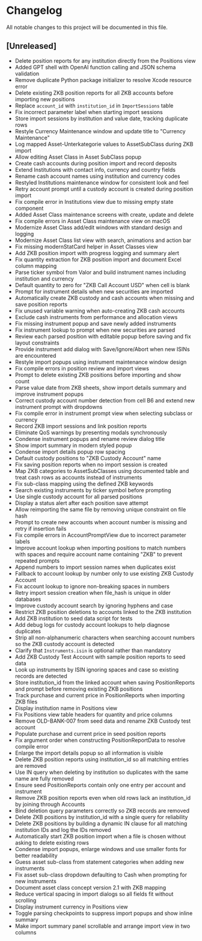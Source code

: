 # Changelog

All notable changes to this project will be documented in this file.

## [Unreleased]
- Delete position reports for any institution directly from the Positions view
- Added GPT shell with OpenAI function calling and JSON schema validation
- Remove duplicate Python package initializer to resolve Xcode resource error
- Delete existing ZKB position reports for all ZKB accounts before importing new positions
- Replace `account_id` with `institution_id` in `ImportSessions` table
- Fix incorrect parameter label when starting import sessions
- Store import sessions by institution and value date, tracking duplicate rows
- Restyle Currency Maintenance window and update title to "Currency Maintenance"
- Log mapped Asset-Unterkategorie values to AssetSubClass during ZKB import
- Allow editing Asset Class in Asset SubClass popup
- Create cash accounts during position import and record deposits
- Extend Institutions with contact info, currency and country fields
- Rename cash account names using institution and currency codes
- Restyled Institutions maintenance window for consistent look and feel
- Retry account prompt until a custody account is created during position import
- Fix compile error in Institutions view due to missing empty state component
- Added Asset Class maintenance screens with create, update and delete
- Fix compile errors in Asset Class maintenance view on macOS
- Modernize Asset Class add/edit windows with standard design and logging
- Modernize Asset Class list view with search, animations and action bar
- Fix missing modernStatCard helper in Asset Classes view
- Add ZKB position import with progress logging and summary alert
- Fix quantity extraction for ZKB position import and document Excel column mapping
- Parse ticker symbol from Valor and build instrument names including institution and currency
- Default quantity to zero for "ZKB Call Account USD" when cell is blank
- Prompt for instrument details when new securities are imported
- Automatically create ZKB custody and cash accounts when missing and save position reports
- Fix unused variable warning when auto-creating ZKB cash accounts
- Exclude cash instruments from performance and allocation views
- Fix missing instrument popup and save newly added instruments
- Fix instrument lookup to prompt when new securities are parsed
- Review each parsed position with editable popup before saving and fix layout constraints
- Provide instrument add dialog with Save/Ignore/Abort when new ISINs are encountered
- Restyle import popups using instrument maintenance window design
- Fix compile errors in position review and import views
- Prompt to delete existing ZKB positions before importing and show count
- Parse value date from ZKB sheets, show import details summary and improve instrument popups
- Correct custody account number detection from cell B6 and extend new instrument prompt with dropdowns
- Fix compile error in instrument prompt view when selecting subclass or currency
- Record ZKB import sessions and link position reports
- Eliminate QoS warnings by presenting modals synchronously
- Condense instrument popups and rename review dialog title
- Show import summary in modern styled popup
- Condense import details popup row spacing
- Default custody positions to "ZKB Custody Account" name
- Fix saving position reports when no import session is created
- Map ZKB categories to AssetSubClasses using documented table and treat cash
  rows as accounts instead of instruments
- Fix sub-class mapping using the defined ZKB keywords
- Search existing instruments by ticker symbol before prompting
- Use single custody account for all parsed positions
- Display a status alert after each position save attempt
- Allow reimporting the same file by removing unique constraint on file hash
- Prompt to create new accounts when account number is missing and retry if insertion fails
- Fix compile errors in AccountPromptView due to incorrect parameter labels
- Improve account lookup when importing positions to match numbers with spaces
  and require account name containing "ZKB" to prevent repeated prompts
- Append numbers to import session names when duplicates exist
- Fallback to account lookup by number only to use existing ZKB Custody Account
- Fix account lookup to ignore non-breaking spaces in numbers
- Retry import session creation when file_hash is unique in older databases
- Improve custody account search by ignoring hyphens and case
- Restrict ZKB position deletions to accounts linked to the ZKB institution
- Add ZKB institution to seed data script for tests
- Add debug logs for custody account lookups to help diagnose duplicates
- Strip all non-alphanumeric characters when searching account numbers so the ZKB custody account is detected
- Clarify that `Instruments.isin` is optional rather than mandatory
- Add ZKB Custody Test Account with sample position reports to seed data
- Look up instruments by ISIN ignoring spaces and case so existing records are detected
- Store institution_id from the linked account when saving PositionReports and prompt before removing existing ZKB positions
- Track purchase and current price in PositionReports when importing ZKB files
- Display institution name in Positions view
- Fix Positions view table headers for quantity and price columns
- Remove OLD-BANK-007 from seed data and rename ZKB Custody test account
- Populate purchase and current price in seed position reports
- Fix argument order when constructing PositionReportData to resolve compile error
- Enlarge the import details popup so all information is visible
- Delete ZKB position reports using institution_id so all matching entries are removed
- Use IN query when deleting by institution so duplicates with the same name are fully removed
- Ensure seed PositionReports contain only one entry per account and instrument
- Remove ZKB position reports even when old rows lack an institution_id by joining through Accounts
- Bind deletion query parameters correctly so ZKB records are removed
- Delete ZKB positions by institution_id with a single query for reliability
- Delete ZKB positions by building a dynamic IN clause for all matching institution IDs and log the IDs removed
- Automatically start ZKB position import when a file is chosen without asking to delete existing rows
- Condense import popups, enlarge windows and use smaller fonts for better readability
- Guess asset sub-class from statement categories when adding new instruments
- Fix asset sub-class dropdown defaulting to Cash when prompting for new instruments
- Document asset class concept version 2.1 with ZKB mapping
- Reduce vertical spacing in import dialogs so all fields fit without scrolling
- Display instrument currency in Positions view
- Toggle parsing checkpoints to suppress import popups and show inline summary
- Make import summary panel scrollable and arrange import view in two columns
